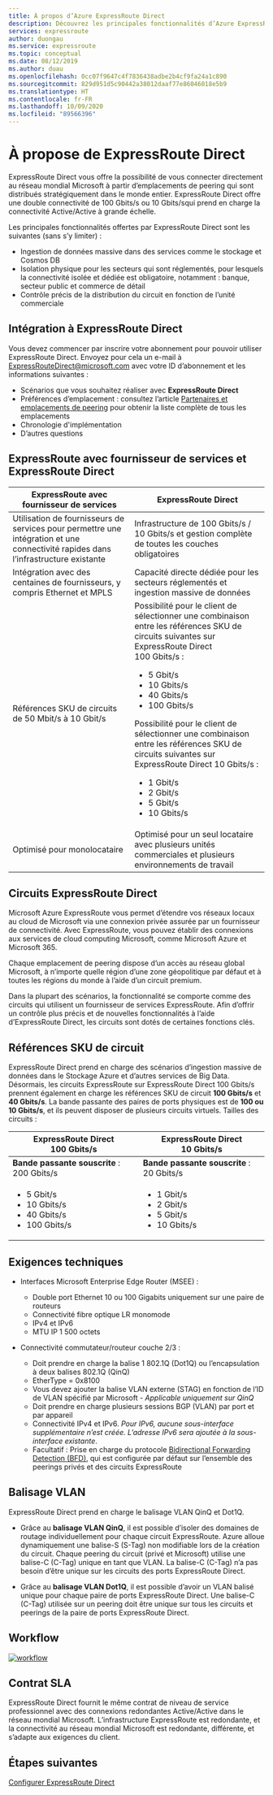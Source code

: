 ```yaml
---
title: À propos d’Azure ExpressRoute Direct
description: Découvrez les principales fonctionnalités d’Azure ExpressRoute Direct, ainsi que les informations nécessaires pour l’intégration à ExpressRoute Direct, comme les références (SKU) disponibles et les exigences techniques.
services: expressroute
author: duongau
ms.service: expressroute
ms.topic: conceptual
ms.date: 08/12/2019
ms.author: duau
ms.openlocfilehash: 0cc07f9647c4f7836438adbe2b4cf9fa24a1c890
ms.sourcegitcommit: 829d951d5c90442a38012daaf77e86046018e5b9
ms.translationtype: HT
ms.contentlocale: fr-FR
ms.lasthandoff: 10/09/2020
ms.locfileid: "89566396"
---
```

# <a name="about-expressroute-direct"></a>À propose de ExpressRoute Direct

ExpressRoute Direct vous offre la possibilité de vous connecter directement au réseau mondial Microsoft à partir d’emplacements de peering qui sont distribués stratégiquement dans le monde entier. ExpressRoute Direct offre une double connectivité de 100 Gbits/s ou 10 Gbits/squi prend en charge la connectivité Active/Active à grande échelle.

Les principales fonctionnalités offertes par ExpressRoute Direct sont les suivantes (sans s’y limiter) :

* Ingestion de données massive dans des services comme le stockage et Cosmos DB
* Isolation physique pour les secteurs qui sont réglementés, pour lesquels la connectivité isolée et dédiée est obligatoire, notamment : banque, secteur public et commerce de détail
* Contrôle précis de la distribution du circuit en fonction de l’unité commerciale

## <a name="onboard-to-expressroute-direct"></a>Intégration à ExpressRoute Direct

Vous devez commencer par inscrire votre abonnement pour pouvoir utiliser ExpressRoute Direct. Envoyez pour cela un e-mail à <ExpressRouteDirect@microsoft.com> avec votre ID d’abonnement et les informations suivantes :

* Scénarios que vous souhaitez réaliser avec **ExpressRoute Direct**
* Préférences d’emplacement : consultez l’article [Partenaires et emplacements de peering](expressroute-locations-providers.md) pour obtenir la liste complète de tous les emplacements
* Chronologie d'implémentation
* D’autres questions

## <a name="expressroute-using-a-service-provider-and-expressroute-direct"></a>ExpressRoute avec fournisseur de services et ExpressRoute Direct

| **ExpressRoute avec fournisseur de services** | **ExpressRoute Direct** | 
| --- | --- |
| Utilisation de fournisseurs de services pour permettre une intégration et une connectivité rapides dans l’infrastructure existante | Infrastructure de 100 Gbits/s / 10 Gbits/s et gestion complète de toutes les couches obligatoires
| Intégration avec des centaines de fournisseurs, y compris Ethernet et MPLS | Capacité directe dédiée pour les secteurs réglementés et ingestion massive de données |
| Références SKU de circuits de 50 Mbit/s à 10 Gbit/s | Possibilité pour le client de sélectionner une combinaison entre les références SKU de circuits suivantes sur ExpressRoute Direct 100 Gbits/s : <ul><li>5 Gbit/s</li><li>10 Gbits/s</li><li>40 Gbits/s</li><li>100 Gbits/s</li></ul> Possibilité pour le client de sélectionner une combinaison entre les références SKU de circuits suivantes sur ExpressRoute Direct 10 Gbits/s :<ul><li>1 Gbit/s</li><li>2 Gbit/s</li><li>5 Gbit/s</li><li>10 Gbits/s</li></ul>
| Optimisé pour monolocataire | Optimisé pour un seul locataire avec plusieurs unités commerciales et plusieurs environnements de travail

## <a name="expressroute-direct-circuits"></a>Circuits ExpressRoute Direct

Microsoft Azure ExpressRoute vous permet d’étendre vos réseaux locaux au cloud de Microsoft via une connexion privée assurée par un fournisseur de connectivité. Avec ExpressRoute, vous pouvez établir des connexions aux services de cloud computing Microsoft, comme Microsoft Azure et Microsoft 365.

Chaque emplacement de peering dispose d’un accès au réseau global Microsoft, à n’importe quelle région d’une zone géopolitique par défaut et à toutes les régions du monde à l’aide d’un circuit premium.  

Dans la plupart des scénarios, la fonctionnalité se comporte comme des circuits qui utilisent un fournisseur de services ExpressRoute. Afin d’offrir un contrôle plus précis et de nouvelles fonctionnalités à l’aide d’ExpressRoute Direct, les circuits sont dotés de certaines fonctions clés.

## <a name="circuit-skus"></a>Références SKU de circuit

ExpressRoute Direct prend en charge des scénarios d’ingestion massive de données dans le Stockage Azure et d’autres services de Big Data. Désormais, les circuits ExpressRoute sur ExpressRoute Direct 100 Gbits/s prennent également en charge les références SKU de circuit **100 Gbits/s** et **40 Gbits/s**. La bande passante des paires de ports physiques est de **100 ou 10 Gbits/s**, et ils peuvent disposer de plusieurs circuits virtuels. Tailles des circuits :

| **ExpressRoute Direct 100 Gbits/s** | **ExpressRoute Direct 10 Gbits/s** | 
| --- | --- |
| **Bande passante souscrite** : 200 Gbits/s | **Bande passante souscrite** : 20 Gbits/s |
| <ul><li>5 Gbit/s</li><li>10 Gbits/s</li><li>40 Gbits/s</li><li>100 Gbits/s</li></ul> | <ul><li>1 Gbit/s</li><li>2 Gbit/s</li><li>5 Gbit/s</li><li>10 Gbits/s</li></ul>

## <a name="technical-requirements"></a>Exigences techniques

* Interfaces Microsoft Enterprise Edge Router (MSEE) :
    * Double port Ethernet 10 ou 100 Gigabits uniquement sur une paire de routeurs
    * Connectivité fibre optique LR monomode
    * IPv4 et IPv6
    * MTU IP 1 500 octets

* Connectivité commutateur/routeur couche 2/3 :
    * Doit prendre en charge la balise 1 802.1Q (Dot1Q) ou l’encapsulation à deux balises 802.1Q (QinQ)
    * EtherType = 0x8100
    * Vous devez ajouter la balise VLAN externe (STAG) en fonction de l’ID de VLAN spécifié par Microsoft - *Applicable uniquement sur QinQ*
    * Doit prendre en charge plusieurs sessions BGP (VLAN) par port et par appareil
    * Connectivité IPv4 et IPv6. *Pour IPv6, aucune sous-interface supplémentaire n’est créée. L’adresse IPv6 sera ajoutée à la sous-interface existante*. 
    * Facultatif : Prise en charge du protocole [Bidirectional Forwarding Detection (BFD)](https://docs.microsoft.com/azure/expressroute/expressroute-bfd), qui est configurée par défaut sur l’ensemble des peerings privés et des circuits ExpressRoute

## <a name="vlan-tagging"></a>Balisage VLAN

ExpressRoute Direct prend en charge le balisage VLAN QinQ et Dot1Q.

* Grâce au **balisage VLAN QinQ**, il est possible d’isoler des domaines de routage individuellement pour chaque circuit ExpressRoute. Azure alloue dynamiquement une balise-S (S-Tag) non modifiable lors de la création du circuit. Chaque peering du circuit (privé et Microsoft) utilise une balise-C (C-Tag) unique en tant que VLAN. La balise-C (C-Tag) n’a pas besoin d’être unique sur les circuits des ports ExpressRoute Direct.

* Grâce au **balisage VLAN Dot1Q**, il est possible d’avoir un VLAN balisé unique pour chaque paire de ports ExpressRoute Direct. Une balise-C (C-Tag) utilisée sur un peering doit être unique sur tous les circuits et peerings de la paire de ports ExpressRoute Direct.

## <a name="workflow"></a>Workflow

[![workflow](./media/expressroute-erdirect-about/workflow1.png)](./media/expressroute-erdirect-about/workflow1.png#lightbox)

## <a name="sla"></a>Contrat SLA

ExpressRoute Direct fournit le même contrat de niveau de service professionnel avec des connexions redondantes Active/Active dans le réseau mondial Microsoft. L’infrastructure ExpressRoute est redondante, et la connectivité au réseau mondial Microsoft est redondante, différente, et s’adapte aux exigences du client. 

## <a name="next-steps"></a>Étapes suivantes

[Configurer ExpressRoute Direct](expressroute-howto-erdirect.md)
